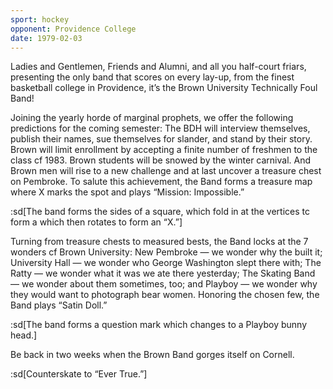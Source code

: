 ```yaml
---
sport: hockey
opponent: Providence College
date: 1979-02-03
---
```


Ladies and Gentlemen, Friends and Alumni, and all you half-court friars, presenting the only band that scores on every lay-up, from the finest basketball college in Providence, it’s the Brown University Technically Foul Band!

Joining the yearly horde of marginal prophets, we offer the following predictions for the coming semester: The BDH will interview themselves, publish their names, sue themselves for slander, and stand by their story. Brown will limit enrollment by accepting a finite number of freshmen to the class cf 1983. Brown students will be snowed by the winter carnival. And Brown men will rise to a new challenge and at last uncover a treasure chest on Pembroke. To salute this achievement, the Band forms a treasure map where X marks the spot and plays “Mission: Impossible.”

:sd[The band forms the sides of a square, which fold in at the vertices tc form a which then rotates to form an “X.”]

Turning from treasure chests to measured bests, the Band locks at the 7 wonders cf Brown University: New Pembroke — we wonder why the built it; University Hall — we wonder who George Washington slept there with; The Ratty — we wonder what it was we ate there yesterday; The Skating Band — we wonder about them sometimes, too; and Playboy — we wonder why they would want to photograph bear women. Honoring the chosen few, the Band plays “Satin Doll.”

:sd[The band forms a question mark which changes to a Playboy bunny head.]

Be back in two weeks when the Brown Band gorges itself on Cornell.

:sd[Counterskate to “Ever True.”]
